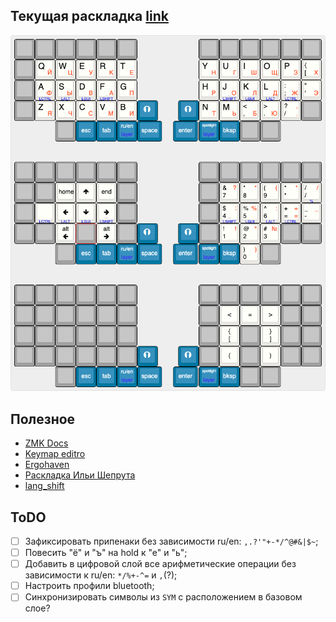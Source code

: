 ## Текущая раскладка [link](https://www.keyboard-layout-editor.com/#/gists/803ec39b995cdf110d8966f8026254b7)
![](/images/sofle-keyboard-v4.2.png)


## Полезное
- [ZMK Docs](https://zmk.dev/docs)
- [Keymap editro](https://nickcoutsos.github.io/keymap-editor/)
- [Ergohaven](https://journey.ergohaven.xyz/pages/firmware/)
- [Раскладка Ильи Шепрута](https://optozorax.github.io/p/my-keyboard-layout/)
- [lang_shift](https://github.com/klavarog/lang_shift)

## ToDO
- [ ] Зафиксировать припенаки без зависимости ru/en: `,.?'"+-*/^@#&|$~`;
- [ ] Повесить "ё" и "ъ" на hold к "е" и "ь";
- [ ] Добавить в цифровой слой все арифметические операции без зависимости к ru/en: `*/%+-^=` и `,`(?);
- [ ] Настроить профили bluetooth;
- [ ] Синхронизировать символы из `SYM` с расположением в базовом слое?
